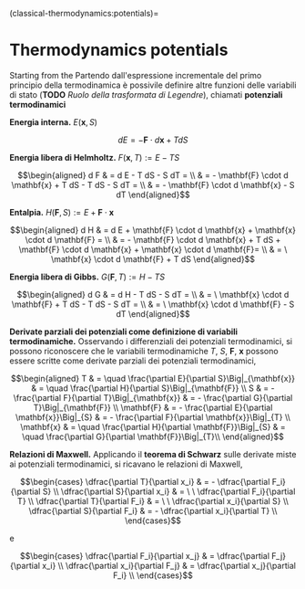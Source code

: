 (classical-thermodynamics:potentials)=
# Thermodynamics potentials

Starting from the 
Partendo dall'espressione incrementale del primo principio della termodinamica è possivile definire altre funzioni delle variabili di stato (**TODO** *Ruolo della trasformata di Legendre*), chiamati **potenziali termodinamici**

**Energia interna.** $E(\mathbf{x}, S)$

$$d E = - \mathbf{F} \cdot d \mathbf{x} + T dS$$

**Energia libera di Helmholtz.** $F(\mathbf{x}, T) := E - T S$

$$\begin{aligned}
d F & = d E - T dS - S dT = \\
    & = - \mathbf{F} \cdot d \mathbf{x} + T dS - T dS - S dT = \\
    & = - \mathbf{F} \cdot d \mathbf{x} - S dT 
\end{aligned}$$

**Entalpia.** $H(\mathbf{F}, S) := E + \mathbf{F} \cdot \mathbf{x}$

$$\begin{aligned}
d H & = d E + \mathbf{F} \cdot d \mathbf{x} + \mathbf{x} \cdot d \mathbf{F} = \\
    & = - \mathbf{F} \cdot d \mathbf{x} + T dS + \mathbf{F} \cdot d \mathbf{x} + \mathbf{x} \cdot d \mathbf{F}= \\
    & = \ \mathbf{x} \cdot d \mathbf{F} + T dS 
\end{aligned}$$

**Energia libera di Gibbs.** $G(\mathbf{F}, T) := H - T S$

$$\begin{aligned}
d G & = d H - T dS - S dT = \\
    & = \ \mathbf{x} \cdot d \mathbf{F} + T dS - T dS - S dT = \\
    & = \ \mathbf{x} \cdot d \mathbf{F} - S dT 
\end{aligned}$$

**Derivate parziali dei potenziali come definizione di variabili termodinamiche.** Osservando i differenziali dei potenziali termodinamici, si possono riconoscere che le variabili termodinamiche $T$, $S$, $\mathbf{F}$, $\mathbf{x}$ possono essere scritte come derivate parziali dei potenziali termodinamici,

$$\begin{aligned}
 T & = \quad \frac{\partial E}{\partial S}\Big|_{\mathbf{x}} & = \quad \frac{\partial H}{\partial S}\Big|_{\mathbf{F}} \\
 S & =     - \frac{\partial F}{\partial T}\Big|_{\mathbf{x}} & =     - \frac{\partial G}{\partial T}\Big|_{\mathbf{F}} \\
 \mathbf{F} & =     - \frac{\partial E}{\partial \mathbf{x}}\Big|_{S} & = - \frac{\partial F}{\partial \mathbf{x}}\Big|_{T} \\
 \mathbf{x} & = \quad \frac{\partial H}{\partial \mathbf{F}}\Big|_{S} & = \quad \frac{\partial G}{\partial \mathbf{F}}\Big|_{T}\\
\end{aligned}$$


**Relazioni di Maxwell.** Applicando il **teorema di Schwarz** sulle derivate miste ai potenziali termodinamici, si ricavano le relazioni di Maxwell,

$$\begin{cases}
 \dfrac{\partial T}{\partial x_i} & =   - \dfrac{\partial F_i}{\partial S} \\
 \dfrac{\partial S}{\partial x_i} & = \ \ \dfrac{\partial F_i}{\partial T} \\
 \dfrac{\partial T}{\partial F_i} & = \ \ \dfrac{\partial x_i}{\partial S} \\
 \dfrac{\partial S}{\partial F_i} & =   - \dfrac{\partial x_i}{\partial T} \\
\end{cases}$$

e

$$\begin{cases}
 \dfrac{\partial F_i}{\partial x_j} & =  \dfrac{\partial F_j}{\partial x_i} \\
 \dfrac{\partial x_i}{\partial F_j} & =  \dfrac{\partial x_j}{\partial F_i} \\
\end{cases}$$
